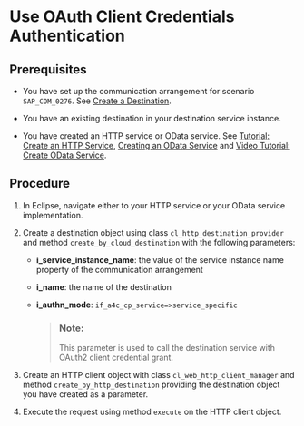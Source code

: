 <!-- loio60bfb2423e354fcbb9c7b56dcb3431f1 -->

# Use OAuth Client Credentials Authentication



<a name="loio60bfb2423e354fcbb9c7b56dcb3431f1__prereq_hkg_zlt_n2b"/>

## Prerequisites

-   You have set up the communication arrangement for scenario `SAP_COM_0276`. See [Create a Destination](Create_a_Destination_3fa7934.md).

-   You have an existing destination in your destination service instance.
-   You have created an HTTP service or OData service. See [Tutorial: Create an HTTP Service](https://developers.sap.com/tutorials/abap-environment-create-http-service.html), [Creating an OData Service](https://help.sap.com/viewer/c0d02c4330c34b3abca88bdd57eaccfc/Cloud/en-US/2b08207efb954644b20f3587f39a77a6.html) and [Video Tutorial: Create OData Service](https://www.youtube.com/watch?v=7rJxhjy2LKg&index=5&list=PLkzo92owKnVxWqJSoFLGe1VRkzOs4Ucdr&t=0s).



<a name="loio60bfb2423e354fcbb9c7b56dcb3431f1__steps_dsc_hmt_n2b"/>

## Procedure

1.  In Eclipse, navigate either to your HTTP service or your OData service implementation.

2.  Create a destination object using class `cl_http_destination_provider` and method `create_by_cloud_destination` with the following parameters:

    -   **i\_service\_instance\_name**: the value of the service instance name property of the communication arrangement

    -   **i\_name**: the name of the destination
    -   **i\_authn\_mode**: `if_a4c_cp_service=>service_specific`

        > ### Note:  
        > This parameter is used to call the destination service with OAuth2 client credential grant.


3.  Create an HTTP client object with class `cl_web_http_client_manager` and method `create_by_http_destination` providing the destination object you have created as a parameter.

4.  Execute the request using method `execute` on the HTTP client object.


